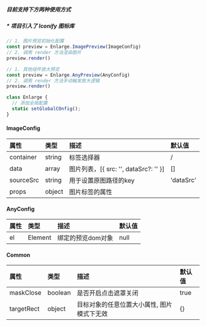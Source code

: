 ##### 目前支持下方两种使用方式

##### * 项目引入了 Iconify 图标库
```javascript
// 1. 图片预览初始化配置
const preview = Enlarge.ImagePreview(ImageConfig)
// 2. 调用 render 方法渲染图片
preview.render()
```

```javascript
// 1. 其他组件放大预览
const preview = Enlarge.AnyPreview(AnyConfig)
// 2. 调用 render 方法手动触发放大逻辑
preview.render()
```

```javascript
class Enlarge {
  // 添加全局配置
  static setGlobalCOnfig();
}
```


#### ImageConfig
| 属性        | 类型     | 描述                               | 默认值 |
|:----------|:-------|:---------------------------------|:----------|
| container | string | 标签选择器                            | /         |
| data      | array  | 图片列表，[{ src: '', dataSrc?: '' }] | []  |
| sourceSrc | string | 用于设置原图路径的key                     | 'dataSrc' |
| props     | object | 图片标签的属性                          |           |


#### AnyConfig
| 属性  | 类型      | 描述         | 默认值  |
|:----|:--------|:-----------|:-----|
| el  | Element | 绑定的预览dom对象 | null |



#### Common
| 属性        | 类型      | 描述                     | 默认值  |
|:--------|:--------|:-----------------------|:-----|
| maskClose | boolean | 是否开启点击遮罩关闭             | true |
| targetRect | object  | 目标对象的任意位置大小属性, 图片模式下无效 | {}   |
